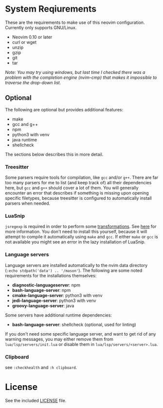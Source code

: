 # System Reqiurements
These are the requirements to make use of this neovim configuration. Currently only supports GNU/Linux.

- Neovim 0.10 or later
- curl or wget
- unzip
- gzip
- git
- tar
    
*Note: You may try using windows, but last time I checked there was a problem with the completion engine (nvim-cmp) that makes it impossible to traverse the drop-down list.*

## Optional

The following are optional but provides additional features:

- make
- gcc and g++
- npm
- python3 with venv
- java runtime
- shellcheck

The sections below describes this in more detail.

### Treesitter
Some parsers require tools for compilation, like `gcc` and/or `g++`. There are far too many parsers for me to list (and keep track of) all their dependencies here, but `gcc` and `g++` should cover a lot of them. You will generally encounter an error that describes if something is missing upon opening specific filetypes, because treesitter is configured to automatically install parsers when needed.

### LuaSnip
`jsregexp` is required in order to perform some [transformations](https://code.visualstudio.com/docs/editor/userdefinedsnippets#_variable-transforms). See [here](https://github.com/L3MON4D3/LuaSnip/blob/master/DOC.md#transformations) for more information. You don't need to install this yourself, because it will attempt to compile it automatically using `make` and `gcc`. If either `make` or `gcc` is not available you might see an error in the lazy installation of LuaSnip.

### Language servers
Language servers are installed automatically to the nvim data directory (`:echo stdpath('data') .. '/mason'`). The following are some noted requirements for the installations themselves:

- **diagnostic-languageserver**: npm
- **bash-language-server**: npm
- **cmake-language-server**: python3 with venv
- **jedi-language-server**: python3 with venv
- **groovy-language-server**: java

Some servers have additional runtime dependencies:

- **bash-language-server**: shellcheck (optional, used for linting)

If you don't need some specific language server, and want to get rid of any warning messages, you may either remove them from `lua/lsp/servers/init.lua` or disable them in `lua/lsp/servers/<server>.lua`.

### Clipboard
see `:checkhealth` and `:h clipboard`.

# License
See the included [LICENSE](LICENSE) file.
